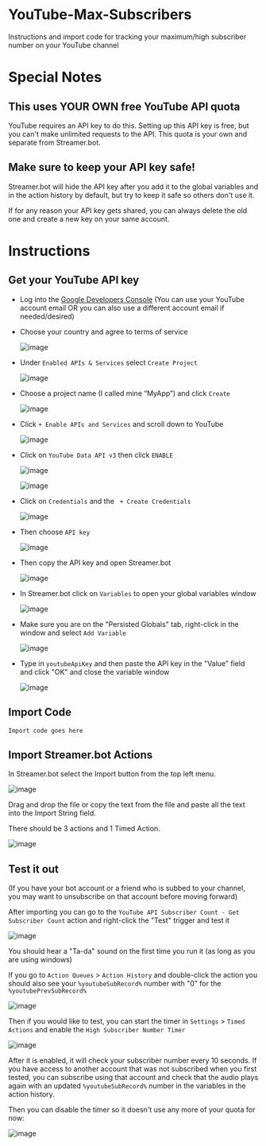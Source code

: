 # YouTube-Max-Subscribers
Instructions and import code for tracking your maximum/high subscriber number on your YouTube channel

# Special Notes
## This uses YOUR OWN free YouTube API quota
YouTube requires an API key to do this. Setting up this API key is free, but you can't make unlimited requests to the API. This quota is your own and separate from Streamer.bot.

## Make sure to keep your API key safe!
Streamer.bot will hide the API key after you add it to the global variables and in the action history by default, but try to keep it safe so others don't use it.

If for any reason your API key gets shared, you can always delete the old one and create a new key on your same account.


# Instructions
## Get your YouTube API key
- Log into the [Google Developers Console](https://console.developers.google.com/)
  (You can use your YouTube account email OR you can also use a different account email if needed/desired)
- Choose your country and agree to terms of service
  
  ![image](https://github.com/user-attachments/assets/9f223ad9-60c3-4c13-b252-80034a59694c)

- Under `Enabled APIs & Services` select `Create Project`
  
  ![image](https://github.com/user-attachments/assets/a1db4ba5-a57c-4596-ab8e-9cd7c533ba3a)

- Choose a project name (I called mine “MyApp”) and click `Create`
  
  ![image](https://github.com/user-attachments/assets/dbbe2f3b-a1ea-47ef-88c5-aa5a17b6fda7)



- Click `+ Enable APIs and Services` and scroll down to YouTube
  
   ![image](https://github.com/Haunter56/SB-YT-Subscribers/assets/107263697/0f39b56c-3972-4672-990e-c34f0553af9b)


- Click on `YouTube Data API v3` then click `ENABLE`
  
   ![image](https://github.com/user-attachments/assets/9d7e1214-d4be-4dfd-a703-961aea2a24fc)

  ![image](https://github.com/user-attachments/assets/2fac5e08-9354-4db1-8b89-e69ab41e607c)



- Click on `Credentials` and the ` + Create Credentials`
  
  ![image](https://github.com/Haunter56/SB-YT-Subscribers/assets/107263697/ccc0a070-99b1-46c0-8091-3056fc214bae)
  


- Then choose `API key`
  
  ![image](https://github.com/user-attachments/assets/30e85e28-ca3d-41a7-ba05-e6cebb60d785)

- Then copy the API key and open Streamer.bot
  
  ![image](https://github.com/user-attachments/assets/94532d5c-38a0-4b84-b09d-99292ef15425)

- In Streamer.bot click on `Variables` to open your global variables window
  
  ![image](https://github.com/user-attachments/assets/452dabe2-9068-4bc2-bcf6-96954cd17c0e)

- Make sure you are on the "Persisted Globals" tab, right-click in the window and select `Add Variable`
  
  ![image](https://github.com/user-attachments/assets/f9d573c0-ca87-445a-8cc4-eee6d7e3a59b)

- Type in `youtubeApiKey` and then paste the API key in the "Value" field and click "OK" and close the variable window
  
  ![image](https://github.com/user-attachments/assets/bdb169e5-75fa-4706-be4b-edeeda6dd7ea)

## **Import Code**

`Import code goes here`

## Import Streamer.bot Actions

In Streamer.bot select the Import button from the top left menu.

![image](https://github.com/user-attachments/assets/fc641079-dc0d-4b49-841c-04405b61d088)


Drag and drop the file or copy the text from the file and paste all the text into the Import String field.

There should be 3 actions and 1 Timed Action.


![image](https://github.com/user-attachments/assets/df223652-28a4-45f5-bb4b-dbf9e0a49ee5)




## Test it out

(If you have your bot account or a friend who is subbed to your channel, you may want to unsubscribe on that account before moving forward)

After importing you can go to the `YouTube API Subscriber Count - Get Subscriber Count` action and right-click the "Test" trigger and test it

![image](https://github.com/user-attachments/assets/743c9c9c-90b0-459a-ade5-b825ede3d1fc)

You should hear a "Ta-da" sound on the first time you run it (as long as you are using windows)

If you go to `Action Queues` > `Action History` and double-click the action you should also see your `%youtubeSubRecord%` number with "0" for the `%youtubePrevSubRecord%`

![image](https://github.com/user-attachments/assets/a1d808e9-9c85-4a81-83c2-48e02c4c0f05)

Then if you would like to test, you can start the timer in `Settings` > `Timed Actions` and enable the `High Subscriber Number Timer`

![image](https://github.com/user-attachments/assets/dc141ea2-ef39-488f-b26c-85b4f438ed93)

After it is enabled, it will check your subscriber number every 10 seconds. If you have access to another account that was not subscribed when you first tested, you can subscribe using that account and check that the audio plays again with an updated `%youtubeSubRecord%` number in the variables in the action history.


Then you can disable the timer so it doesn't use any more of your quota for now:

![image](https://github.com/user-attachments/assets/147a1b05-d559-40f7-9748-cf2037882910)


